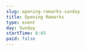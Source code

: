 ```yaml
---
slug: opening-remarks-sunday
title: Opening Remarks
type: event
day: Sunday
startTime: 8:45
paid: false
---
```


